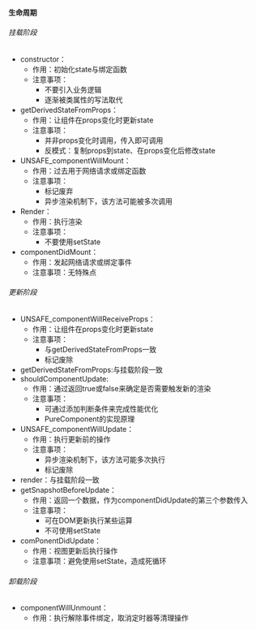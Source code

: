 #### 生命周期

###### 挂载阶段

- constructor：
  - 作用：初始化state与绑定函数
  - 注意事项：
    - 不要引入业务逻辑
    - 逐渐被类属性的写法取代
- getDerivedStateFromProps：
  - 作用：让组件在props变化时更新state
  - 注意事项：
    - 并非props变化时调用，传入即可调用
    - 反模式：复制props到state、在props变化后修改state
- UNSAFE_componentWillMount：
  - 作用：过去用于网络请求或绑定函数
  - 注意事项：
    - 标记废弃
    - 异步渲染机制下，该方法可能被多次调用
- Render：
  - 作用：执行渲染
  - 注意事项：
    - 不要使用setState
- componentDidMount：
  - 作用：发起网络请求或绑定事件
  - 注意事项：无特殊点

###### 更新阶段

- UNSAFE_componentWillReceiveProps：
  - 作用：让组件在props变化时更新state
  - 注意事项：
    - 与getDerivedStateFromProps一致
    - 标记废除
- getDerivedStateFromProps:与挂载阶段一致
- shouldComponentUpdate:
  - 作用：通过返回true或false来确定是否需要触发新的渲染
  - 注意事项：
    - 可通过添加判断条件来完成性能优化
    - PureComponent的实现原理
- UNSAFE_componentWillUpdate：
  - 作用：执行更新前的操作
  - 注意事项：
    - 异步渲染机制下，该方法可能多次执行
    - 标记废除
- render：与挂载阶段一致
- getSnapshotBeforeUpdate：
  - 作用：返回一个数据，作为componentDidUpdate的第三个参数传入
  - 注意事项：
    - 可在DOM更新执行某些运算
    - 不可使用setState
- comPonentDidUpdate：
  - 作用：视图更新后执行操作
  - 注意事项：避免使用setState，造成死循环

###### 卸载阶段

- componentWillUnmount：
  - 作用：执行解除事件绑定，取消定时器等清理操作
